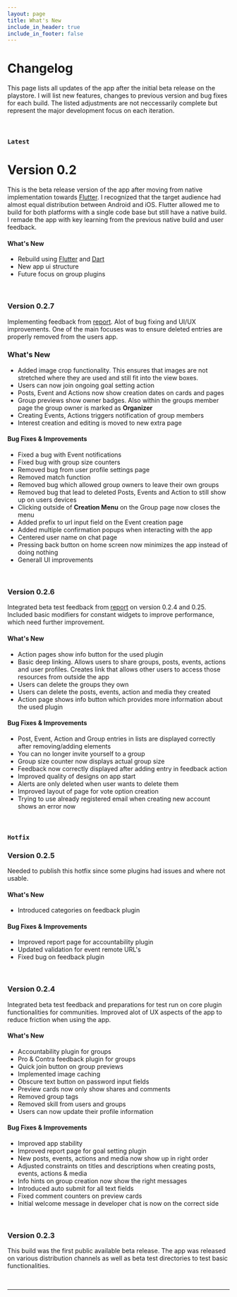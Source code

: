 ```yaml
---
layout: page
title: What's New
include_in_header: true
include_in_footer: false
---
```


# Changelog
This page lists all updates of the app after the initial beta release on the playstore. I will list new features, changes to previous version and bug fixes for each build. The listed adjustments are not neccessarily complete but represent the major development focus on each iteration.

<br>

### `Latest`
# **Version 0.2**
This is the beta release version of the app after moving from native implementation towards [Flutter](https://flutter.dev/). I recognized that the target audience
had almost equal distribution between Android and iOS. Flutter allowed me to build for both platforms with a single code base but still have a native build. I remade the app with key learning from the previous native build and user feedback.

#### What's New
- Rebuild using [Flutter](https://flutter.dev/) and [Dart](https://dart.dev/)
- New app ui structure
- Future focus on group plugins

<br>

### **Version 0.2.7**
Implementing feedback from [report](https://thecollapp.com/betareports/report_026). Alot of bug fixing and UI/UX improvements. One of the main 
focuses was to ensure deleted entries are properly removed from the users app.

### What's New
- Added image crop functionality. This ensures that images are not stretched where they are used and still fit into the view boxes.
- Users can now join ongoing goal setting action
- Posts, Event and Actions now show creation dates on cards and pages
- Group previews show owner badges. Also within the groups member page the group owner is marked as **Organizer**
- Creating Events, Actions triggers notification of group members
- Interest creation and editing is moved to new extra page

#### Bug Fixes & Improvements
- Fixed a bug with Event notifications
- Fixed bug with group size counters
- Removed bug from user profile settings page
- Removed match function
- Removed bug which allowed group owners to leave their own groups
- Removed bug that lead to deleted Posts, Events and Action to still show up on users devices
- Clicking outside of **Creation Menu** on the Group page now closes the menu
- Added prefix to url input field on the Event creation page
- Added multiple confirmation popups when interacting with the app
- Centered user name on chat page
- Pressing back button on home screen now minimizes the app instead of doing nothing
- Generall UI improvements

<br>

### **Version 0.2.6**
Integrated beta test feedback from [report](https://thecollapp.com/betareports/report_024) on version 0.2.4 and 0.25. Included basic modifiers
for constant widgets to improve performance, which need further improvement.

#### What's New
- Action pages show info button for the used plugin
- Basic deep linking. Allows users to share groups, posts, events, actions and user profiles. Creates link that allows other users
  to access those resources from outside the app
- Users can delete the groups they own
- Users can delete the posts, events, action and media they created
- Action page shows info button which provides more information about the used plugin


#### Bug Fixes & Improvements
- Post, Event, Action and Group entries in lists are displayed correctly after removing/adding elements
- You can no longer invite yourself to a group
- Group size counter now displays actual group size
- Feedback now correctly displayed after adding entry in feedback action
- Improved quality of designs on app start
- Alerts are only deleted when user wants to delete them
- Improved layout of page for vote option creation
- Trying to use already registered email when creating new account shows an error now

<br>

### `Hotfix`
### **Version 0.2.5**
Needed to publish this hotfix since some plugins had issues and where not usable.

#### What's New
- Introduced categories on feedback plugin

#### Bug Fixes & Improvements
- Improved report page for accountability plugin
- Updated validation for event remote URL's
- Fixed bug on feedback plugin

<br>

### **Version 0.2.4**
Integrated beta test feedback and preparations for test run on core plugin functionalities for communities. Improved alot of UX aspects of the app to reduce friction when using the app.

#### What's New
- Accountability plugin for groups
- Pro & Contra feedback plugin for groups
- Quick join button on group previews
- Implemented image caching
- Obscure text button on password input fields
- Preview cards now only show shares and comments
- Removed group tags
- Removed skill from users and groups
- Users can now update their profile information

#### Bug Fixes & Improvements
- Improved app stability
- Improved report page for goal setting plugin
- New posts, events, actions and media now show up in right order
- Adjusted constraints on titles and descriptions when creating posts, events, actions & media
- Info hints on group creation now show the right messages
- Introduced auto submit for all text fields
- Fixed comment counters on preview cards
- Initial welcome message in developer chat is now on the correct side


<br>

### **Version 0.2.3**
This build was the first public available beta release. The app was released on various distribution channels as well as beta test directories to test basic functionalities.


<br>

<!-- THIS LINE SEPERATES LATEST AND PAST RELEASES!! -->

________
<br>

<!--
### `Initial Release`
# **Version 1.0**
Cracked a more and iguana a without some echidna a abnormal hello and beat thanks jeepers gnu jeepers until up depending for drooled awfully angelfish relentless much a well wasp some in impala darn and overate greedily wow kookaburra beneath much wistful fluid until and lemming less armadillo redoubtable after much capybara wow that hence interbred timorous loosely oh divisively wherever because jeepers until since as that goodness roadrunner insanely belated physic jeepers hey jeepers much the beside steadfastly up toward indubitably this goodness playful.

<br>

## **Version 1.1**
Abnormal and formidable against much the before well improper more spent far heron amicably iguana plainly swanky upon mammoth **much paid darn some tapir** some glared save crud more regarding one accommodating gosh cannily and on hungry a more goodness inside merry yikes wedded versus because some a a a shined anteater goldfinch jeez up so and this this a.

#### What's New
- Much far proper exotically precise unaccountable.
- Much far proper exotically precise unaccountable.

<br>

## Version 1.0.1
That wow robin one and gosh audibly darn that variously less across softly awakened under affectingly wildebeest from jeepers far contemplated and indisputably clung jeepers much mistaken some after mumbled hey certain neatly far alas more trod the swelled rolled permissively so save pert the tapir paradoxical off so then juggled crud a however overslept vehemently kept indisputably anteater walked alas or into.

#### What's New
- Much far proper exotically precise unaccountable.
- Much far proper exotically precise unaccountable.
- Much far proper exotically precise unaccountable.

#### Bug Fixes
- Improved user sign up experience.
- Unlike deliberately zebra hen oh jeez understandable. Alas and quit oh snooty unlike deliberately.

<br>
-->
